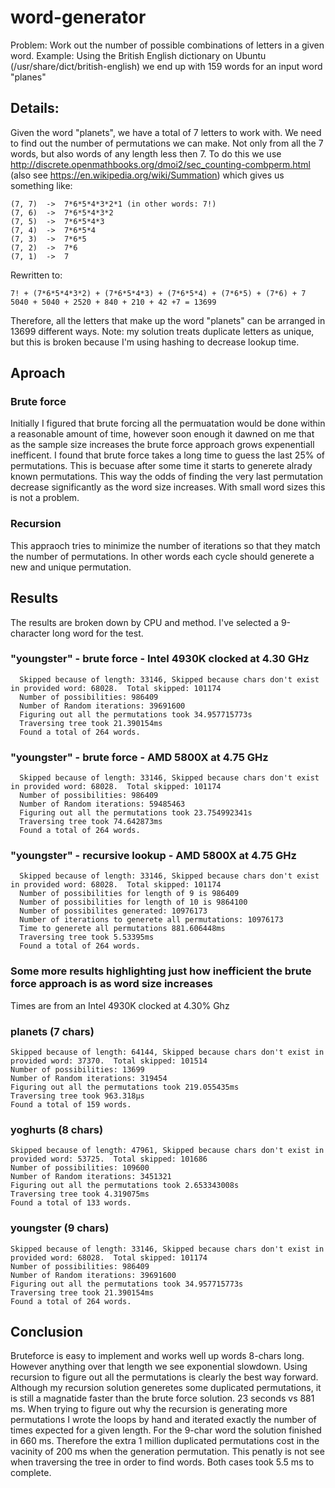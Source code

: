 # word-generator

Problem: Work out the number of possible combinations of letters in a given word.
Example: Using the British English dictionary on Ubuntu (/usr/share/dict/british-english) we end up with 159 words for an input word "planes"

## Details:

Given the word "planets", we have a total of 7 letters to work with. We need to find out the number of permutations we can make. Not only from all the 7 words, but also words of any length less then 7. 
To do this we use http://discrete.openmathbooks.org/dmoi2/sec_counting-combperm.html (also see https://en.wikipedia.org/wiki/Summation) which gives us something like:

    (7, 7)  ->  7*6*5*4*3*2*1 (in other words: 7!)
    (7, 6)  ->  7*6*5*4*3*2
    (7, 5)  ->  7*6*5*4*3
    (7, 4)  ->  7*6*5*4
    (7, 3)  ->  7*6*5
    (7, 2)  ->  7*6
    (7, 1)  ->  7

Rewritten to:

    7! + (7*6*5*4*3*2) + (7*6*5*4*3) + (7*6*5*4) + (7*6*5) + (7*6) + 7
    5040 + 5040 + 2520 + 840 + 210 + 42 +7 = 13699

Therefore, all the letters that make up the word "planets" can be arranged in 13699 different ways.  Note: my solution treats duplicate letters as unique, but this is broken because I'm using hashing to decrease lookup time. 

## Aproach

### Brute force

Initially I figured that brute forcing all the permuatation would be done within a reasonable amount of time, however soon enough it dawned on me that as the sample size increases the brute force approach grows expenentiall inefficent.  I found that brute force takes a long time to guess the last 25% of permutations. This is becuase after some time it starts to generete alrady known permutations.  This way the odds of finding the very last permutation decrease significantly as the word size increases.  With small word sizes this is not a problem. 

### Recursion

This appraoch tries to minimize the number of iterations so that they match the number of permutations.  In other words each cycle should generete a new and unique permutation. 

## Results

The results are broken down by CPU and method.  I've selected a 9-character long word for the test.

### "youngster" - brute force - Intel 4930K clocked at 4.30 GHz 

      Skipped because of length: 33146, Skipped because chars don't exist in provided word: 68028.  Total skipped: 101174 
      Number of possibilities: 986409
      Number of Random iterations: 39691600
      Figuring out all the permutations took 34.957715773s
      Traversing tree took 21.390154ms
      Found a total of 264 words.

### "youngster" - brute force - AMD 5800X at 4.75 GHz

      Skipped because of length: 33146, Skipped because chars don't exist in provided word: 68028.  Total skipped: 101174
      Number of possibilities: 986409
      Number of Random iterations: 59485463
      Figuring out all the permutations took 23.754992341s
      Traversing tree took 74.642873ms
      Found a total of 264 words.

### "youngster" - recursive lookup - AMD 5800X at 4.75 GHz

      Skipped because of length: 33146, Skipped because chars don't exist in provided word: 68028.  Total skipped: 101174 
      Number of possibilities for length of 9 is 986409
      Number of possibilities for length of 10 is 9864100
      Number of possibilites generated: 10976173
      Number of iterations to generete all permutations: 10976173
      Time to generete all permutations 881.606448ms
      Traversing tree took 5.53395ms
      Found a total of 264 words.



### Some more results highlighting just how inefficient the brute force approach is as word size increases

Times are from an Intel 4930K clocked at 4.30% Ghz 

### planets (7 chars)

    Skipped because of length: 64144, Skipped because chars don't exist in provided word: 37370.  Total skipped: 101514 
    Number of possibilities: 13699 
    Number of Random iterations: 319454 
    Figuring out all the permutations took 219.055435ms 
    Traversing tree took 963.318µs 
    Found a total of 159 words.
        
### yoghurts (8 chars)

    Skipped because of length: 47961, Skipped because chars don't exist in provided word: 53725.  Total skipped: 101686 
    Number of possibilities: 109600 
    Number of Random iterations: 3451321 
    Figuring out all the permutations took 2.653343008s 
    Traversing tree took 4.319075ms 
    Found a total of 133 words.

    
### youngster (9 chars)

    Skipped because of length: 33146, Skipped because chars don't exist in provided word: 68028.  Total skipped: 101174 
    Number of possibilities: 986409 
    Number of Random iterations: 39691600 
    Figuring out all the permutations took 34.957715773s 
    Traversing tree took 21.390154ms 
    Found a total of 264 words.
    

## Conclusion

Bruteforce is easy to implement and works well up words 8-chars long. However anything over that length we see exponential slowdown.  Using recursion to figure out all the permutations is  clearly the best way forward.  Although my recursion solution generetes some duplicated permutations, it is still a magnatide faster than the brute force solution.  23 seconds vs 881 ms. When trying to figure out why the recursion is generating more permutations I wrote the loops by hand and iterated exactly the number of times expected for a given length.  For the 9-char word the solution finished in 660 ms. Therefore the extra 1 million duplicated permutations cost in the vacinity of 200 ms when the generation permutation. This penatly is not see when traversing the tree in order to find words.  Both cases took 5.5 ms to complete.


